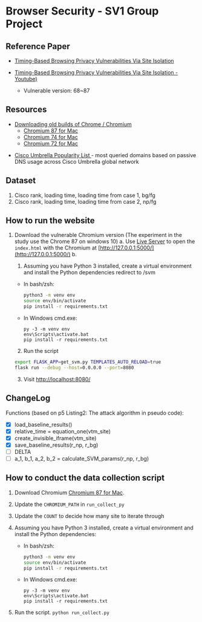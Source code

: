 # Browser Security - SV1 Group Project

## Reference Paper

- [Timing-Based Browsing Privacy Vulnerabilities Via Site Isolation](https://www.microsoft.com/en-us/research/uploads/prod/2021/10/SiteIsolationTimingChannel-cam-ready-2.pdf)

- [Timing-Based Browsing Privacy Vulnerabilities Via Site Isolation - Youtube)](https://youtu.be/e8VumSQUASI)
  - Vulnerable version: 68~87

## Resources

- [Downloading old builds of Chrome / Chromium](https://www.chromium.org/getting-involved/download-chromium/)
  - [Chromium 87 for Mac](https://commondatastorage.googleapis.com/chromium-browser-snapshots/index.html?prefix=Mac/812851/)
  - [Chromium 74 for Mac](https://commondatastorage.googleapis.com/chromium-browser-snapshots/index.html?prefix=Mac/638880/)
  - [Chromium 72 for Mac](https://commondatastorage.googleapis.com/chromium-browser-snapshots/index.html?prefix=Mac/612451/)

<!-- - [Alexa Top 1 Million Sites](https://gist.github.com/chilts/7229605) -->

- [Cisco Umbrella Popularity List ](https://s3-us-west-1.amazonaws.com/umbrella-static/index.html) - most queried domains based on passive DNS usage across Cisco Umbrella global network

## Dataset

1. Cisco rank, loading time, loading time from case 1, bg/fg
2. Cisco rank, loading time, loading time from case 2, np/fg

## How to run the website

1. Download the vulnerable Chromium version (The experiment in the study use the Chrome 87 on windows 10)
   a. Use [Live Server](https://marketplace.visualstudio.com/items?itemName=ritwickdey.LiveServer) to open the `index.html` with the Chromium at [http://127.0.0.1:5000/](http://127.0.0.1:5000/)
   b.

   1. Assuming you have Python 3 installed, create a virtual environment and
      install the Python dependencies redirect to /svm

   - In bash/zsh:

     ```bash
     python3 -m venv env
     source env/bin/activate
     pip install -r requirements.txt
     ```

   - In Windows cmd.exe:

     ```
     py -3 -m venv env
     env\Scripts\activate.bat
     pip install -r requirements.txt
     ```

   2. Run the script

   ```bash
   export FLASK_APP=get_svm.py TEMPLATES_AUTO_RELOAD=true
   flask run --debug --host=0.0.0.0 --port=8080
   ```

   3. Visit [http://localhost:8080/](http://localhost:8080/)

## ChangeLog

Functions (based on p5 Listing2: The attack algorithm in pseudo code):

- [x] load_baseline_results()
- [x] relative_time = equation_one(vtm_site)
- [x] create_invisible_iframe(vtm_site)
- [x] save_baseline_results(r_np, r_bg)
- [ ] DELTA
- [ ] a_1, b_1, a_2, b_2 = calculate_SVM_params(r_np, r_bg)

## How to conduct the data collection script

1. Download Chromium [Chromium 87 for Mac](https://commondatastorage.googleapis.com/chromium-browser-snapshots/index.html?prefix=Mac/812851/).
2. Update the `CHROMIUM_PATH` in `run_collect_py`
3. Update the `COUNT` to decide how many site to iterate through
4. Assuming you have Python 3 installed, create a virtual environment and
   install the Python dependencies:

   - In bash/zsh:

     ```bash
     python3 -m venv env
     source env/bin/activate
     pip install -r requirements.txt
     ```

   - In Windows cmd.exe:

     ```
     py -3 -m venv env
     env\Scripts\activate.bat
     pip install -r requirements.txt
     ```

5. Run the script. `python run_collect.py`
